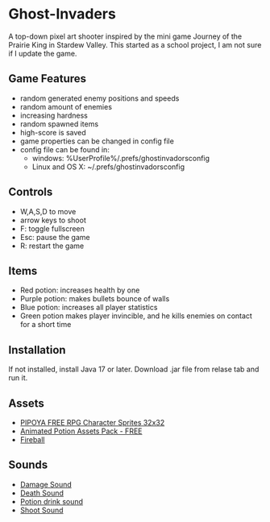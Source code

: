 # Ghost-Invaders
A top-down pixel art shooter inspired by the mini game Journey of the Prairie King in Stardew Valley. This started as a school project, I am not sure if I update the game.


## Game Features
- random generated enemy positions and speeds
- random amount of enemies
- increasing hardness
- random spawned items
- high-score is saved
- game properties can be changed in config file
- config file  can be found in:
   - windows: %UserProfile%/.prefs/ghostinvadorsconfig
   - Linux and OS X: ~/.prefs/ghostinvadorsconfig

## Controls
- W,A,S,D to move
- arrow keys to shoot
- F: toggle fullscreen
- Esc: pause the game 
- R: restart the game

## Items 
- Red potion: increases health by one
- Purple potion: makes bullets bounce of walls
- Blue potion: increases all player statistics
- Green potion makes player invincible, and he kills enemies on contact for a short time


## Installation
If not installed, install Java 17 or later. Download .jar file from relase tab and run it.

## Assets
* [PIPOYA FREE RPG Character Sprites 32x32](https://pipoya.itch.io/pipoya-free-rpg-character-sprites-32x32)
* [Animated Potion Assets Pack - FREE](https://flippurgatory.itch.io/animated-potion-assets-pack-free)
* [Fireball](https://nyknck.itch.io/fireball-animation)

## Sounds
* [Damage Sound](https://freesound.org/people/Deathscyp/sounds/404109/)
* [Death Sound](https://freesound.org/people/Replix/sounds/173126/)
* [Potion drink sound](https://freesound.org/people/Replix/sounds/173126/)
* [Shoot Sound](https://freesound.org/people/HighPixel/sounds/431174/#)